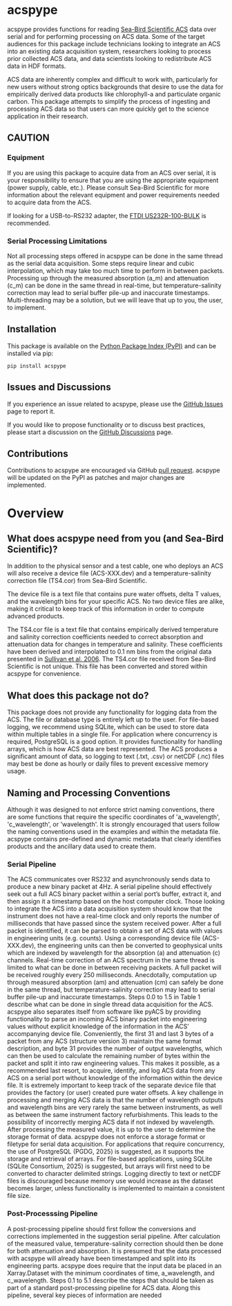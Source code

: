 # acspype
acspype provides functions for reading [Sea-Bird Scientific ACS](https://www.seabird.com/ac-s-spectral-absorption-and-attenuation-sensor/product?id=60762467715) data over serial and for performing processing on ACS data.
Some of the target audiences for this package include technicians looking to integrate an ACS into an existing data acquisition system, researchers looking to process prior collected ACS data, and data scientists looking to redistribute ACS data in HDF formats.

ACS data are inherently complex and difficult to work with, particularly for new users without strong optics backgrounds that desire to use the data for empirically derived data products like chlorophyll-a and particulate organic carbon.
This package attempts to simplify the process of ingesting and processing ACS data so that users can more quickly get to the science application in their research.

## CAUTION
### Equipment
If you are using this package to acquire data from an ACS over serial, it is your responsibility to ensure that you are 
using the appropriate equipment (power supply, cable, etc.). Please consult Sea-Bird Scientific for more information about the relevant equipment and
power requirements needed to acquire data from the ACS.

If looking for a USB-to-RS232 adapter, the [FTDI US232R-100-BULK](https://ftdichip.com/products/us232r-100-bulk/) is recommended.

### Serial Processing Limitations
Not all processing steps offered in acspype can be done in the same thread as the serial data acquisition. 
Some steps require linear and cubic interpolation, which may take too much time to perform in between packets. 
Processing up through the measured absorption (a_m) and attenuation (c_m) can be done in the same thread in real-time, but temperature-salinity correction may lead to serial buffer pile-up and inaccurate timestamps.
Multi-threading may be a solution, but we will leave that up to you, the user, to implement.

## Installation
This package is available on the [Python Package Index (PyPI)](https://pypi.org/project/acspype/) and can be installed via pip:

`pip install acspype`

## Issues and Discussions
If you experience an issue related to acspype, please use the [GitHub Issues](https://github.com/IanTBlack/acspype/issues) page to report it.

If you would like to propose functionality or to discuss best practices, please start a discussion on the [GitHub Discussions](https://github.com/IanTBlack/acspype/discussions) page.

## Contributions
Contributions to acspype are encouraged via GitHub [pull request](https://github.com/IanTBlack/acspype/pulls). 
acspype will be updated on the PyPI as patches and major changes are implemented.


# Overview
## What does acspype need from you (and Sea-Bird Scientific)?
In addition to the physical sensor and a test cable, one who deploys an ACS will also receive a device file (ACS-XXX.dev) and a temperature-salinity correction file (TS4.cor) from Sea-Bird Scientific.

The device file is a text file that contains pure water offsets, delta T values, and the wavelength bins for your specific ACS.
No two device files are alike, making it critical to keep track of this information in order to compute advanced products.

The TS4.cor file is a text file that contains empirically derived temperature and salinity correction coefficients needed to correct absorption and attenuation data for changes in temperature and salinity.
These coefficients have been derived and interpolated to 0.1 nm bins from the original data presented in [Sullivan et al. 2006](https://doi.org/10.1364/AO.45.005294).
The TS4.cor file received from Sea-Bird Scientific is not unique. This file has been converted and stored within acspype for convenience.

## What does this package **not** do?
This package does not provide any functionality for logging data from the ACS. The file or database type is entirely left up to the user.
For file-based logging, we recommend using SQLite, which can be used to store data within multiple tables in a single file. 
For application where concurrency is required, PostgreSQL is a good option. It provides functionality for handling arrays, which is how ACS data are best represented.
The ACS produces a significant amount of data, so logging to text (.txt, .csv) or netCDF (.nc) files may best be done as hourly or daily files to prevent excessive memory usage.

## Naming and Processing Conventions
Although it was designed to not enforce strict naming conventions, there are some functions that require the specific coordinates of 'a_wavelength', 'c_wavelength', or 'wavelength'.
It is strongly encouraged that users follow the naming conventions used in the examples and within the metadata file. acspype contains pre-defined and dynamic metadata that clearly identifies products and the ancillary data used to create them.




### Serial Pipeline
The ACS communicates over RS232 and asynchronously sends data to produce a new binary packet at 4Hz. A serial pipeline should effectively seek out a full ACS binary packet within a serial port’s buffer, extract it, and then assign it a timestamp based on the host computer clock. Those looking to integrate the ACS into a data acquisition system should know that the instrument does not have a real-time clock and only reports the number of milliseconds that have passed since the system received power. After a full packet is identified, it can be parsed to obtain a set of ACS data with values in engineering units (e.g. counts). Using a corresponding device file (ACS-XXX.dev), the engineering units can then be converted to geophysical units which are indexed by wavelength for the absorption (a) and attenuation (c) channels. Real-time correction of an ACS spectrum in the same thread is limited to what can be done in between receiving packets. A full packet will be received roughly every 250 milliseconds. Anecdotally, computation up through measured absorption (am) and attenuation (cm) can safely be done in the same thread, but temperature-salinity correction may lead to serial buffer pile-up and inaccurate timestamps. Steps 0.0 to 1.5 in Table 1 describe what can be done in single thread data acquisition for the ACS.
acspype also separates itself from software like pyACS by providing functionality to parse an incoming ACS binary packet into engineering values without explicit knowledge of the information in the ACS’ accompanying device file. Conveniently, the first 31 and last 3 bytes of a packet from any ACS (structure version 3) maintain the same format description, and byte 31 provides the number of output wavelengths, which can then be used to calculate the remaining number of bytes within the packet and split it into raw engineering values. This makes it possible, as a recommended last resort, to acquire, identify, and log ACS data from any ACS on a serial port without knowledge of the information within the device file. It is extremely important to keep track of the separate device file that provides the factory (or user) created pure water offsets. A key challenge in processing and merging ACS data is that the number of wavelength outputs and wavelength bins are very rarely the same between instruments, as well as between the same instrument factory refurbishments. This leads to the possibility of incorrectly merging ACS data if not indexed by wavelength. 
After processing the measured value, it is up to the user to determine the storage format of data. acspype does not enforce a storage format or filetype for serial data acquisition. For applications that require concurrency, the use of PostgreSQL (PGDG, 2025) is suggested, as it supports the storage and retrieval of arrays. For file-based applications, using SQLite (SQLite Consortium, 2025) is suggested, but arrays will first need to be converted to character delimited strings. Logging directly to text or netCDF files is discouraged because memory use would increase as the dataset becomes larger, unless functionality is implemented to maintain a consistent file size.






### Post-Processsing Pipeline

A post-processing pipeline should first follow the conversions and corrections implemented in the suggestion serial pipeline. After calculation of the measured value, temperature-salinity correction should then be done for both attenuation and absorption. 
It is presumed that the data processed with acspype will already have been timestamped and split into its engineering parts. acspype does require that the input data be placed in an Xarray.Dataset with the minimum coordinates of time, a_wavelength, and c_wavelength. Steps 0.1 to 5.1 describe the steps that should be taken as part of a standard post-processing pipeline for ACS data. Along this pipeline, several key pieces of information are needed 






